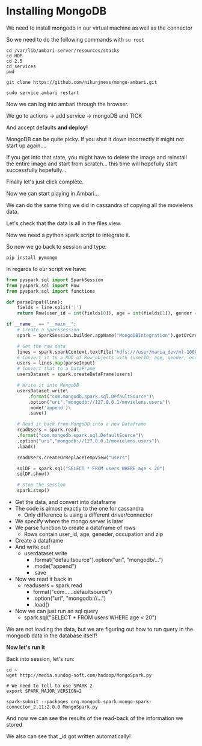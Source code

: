 # Installing MongoDB

We need to install mongodb in our virtual machine as well as the connector

So we need to do the following commands with ```su root```

```
cd /var/lib/ambari-server/resources/stacks
cd HDP
cd 2.5
cd services
pwd

git clone https://github.com/nikunjness/mongo-ambari.git

sudo service ambari restart
```

Now we can log into ambari through the browser.

We go to actions -> add service -> mongoDB and TICK

And accept defaults **and deploy!**

MongoDB can be quite picky. If you shut it down incorrectly it might not start up again....

If you get into that state, you might have to delete the image and reinstall the entire image and start from scratch... this time will hopefully start successfully hopefully...

Finally let's just click complete.

Now we can start playing in Ambari...

We can do the same thing we did in cassandra of copying all the movielens data.

Let's check that the data is all in the files view.

Now we need a python spark script to integrate it.

So now we go back to session and type:

```
pip install pymongo
```

In regards to our script we have:

``` python
from pyspark.sql import SparkSession
from pyspark.sql import Row
from pyspark.sql import functions

def parseInput(line):
    fields = line.split('|')
    return Row(user_id = int(fields[0]), age = int(fields[1]), gender = fields[2], occupation = fields[3], zip = fields[4])

if __name__ == "__main__":
    # Create a SparkSession
    spark = SparkSession.builder.appName("MongoDBIntegration").getOrCreate()

    # Get the raw data
    lines = spark.sparkContext.textFile("hdfs:///user/maria_dev/ml-100k/u.user")
    # Convert it to a RDD of Row objects with (userID, age, gender, occupation, zip)
    users = lines.map(parseInput)
    # Convert that to a DataFrame
    usersDataset = spark.createDataFrame(users)

    # Write it into MongoDB
    usersDataset.write\
        .format("com.mongodb.spark.sql.DefaultSource")\
        .option("uri","mongodb://127.0.0.1/movielens.users")\
        .mode('append')\
        .save()

    # Read it back from MongoDB into a new Dataframe
    readUsers = spark.read\
    .format("com.mongodb.spark.sql.DefaultSource")\
    .option("uri","mongodb://127.0.0.1/movielens.users")\
    .load()

    readUsers.createOrReplaceTempView("users")

    sqlDF = spark.sql("SELECT * FROM users WHERE age < 20")
    sqlDF.show()

    # Stop the session
    spark.stop()
```

* Get the data, and convert into dataframe
* The code is almost exactly to the one for cassandra
    - Only difference is using a different driver/connector
* We specify where the mongo server is later
* We parse function to create a dataframe of rows
    - Rows contain user_id, age, geneder, occupation and zip
* Create a dataframe
* And write out!
    - userdataset.write
        + .format("defaultsource").option("uri", "mongodb/...")
        + .mode("append")
        + .save
* Now we read it back in 
    - readusers = spark.read
        + format("com......defaultsource")
        + .option("uri", "mongodb://...")
        + .load()
* Now we can just run an sql query
    - spark.sql("SELECT * FROM users WHERE age < 20")

We are not loading the data, but we are figuring out how to run query in the mongodb data in the database itself!

**Now let's run it**

Back into session, let's run:

```
cd ~
wget http://media.sundog-soft.com/hadoop/MongoSpark.py

# We need to tell to use SPARK 2
export SPARK_MAJOR_VERSION=2

spark-submit --packages org.mongodb.spark:mongo-spark-connector_2.11:2.0.0 MongoSpark.py
```

And now we can see the results of the read-back of the information we stored

We also can see that _id got written automatically!


